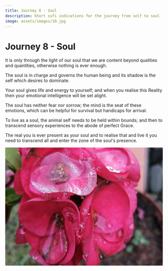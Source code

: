 ```yaml
---
title: Journey 8 - Soul
description: Short sufi indications for the journey from self to soul
image: assets/images/10.jpg
---
```


# Journey 8 - Soul   

It is only through the light of our soul that we are content beyond qualities and quantities, otherwise nothing is ever enough.  

The soul is in charge and governs the human being and its shadow is the self which desires to dominate.  

Your soul gives life and energy to yourself; and when you realise this Reality then your emotional intelligence will be set alight.

The soul has neither fear nor sorrow; the mind is the seat of these emotions, which can be helpful for survival but handicaps for arrival.  

To live as a soul, the animal self needs to be held within bounds; and then to transcend sensory experiences to the abode of perfect Grace.  

The real you is ever present as your soul and to realise that and live it you need to transcend all and enter the zone of the soul's presence.

![](../../assets/images/10.jpg)  